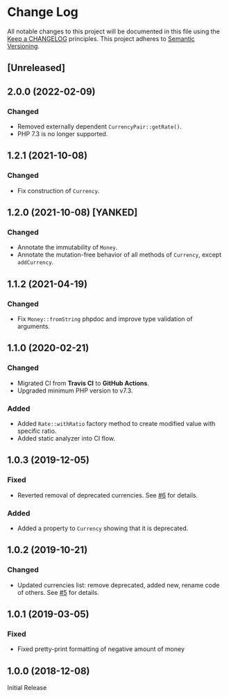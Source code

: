 # Change Log
All notable changes to this project will be documented in this file
using the [Keep a CHANGELOG](http://keepachangelog.com/) principles.
This project adheres to [Semantic Versioning](http://semver.org/).

<!--
Types of changes

Added - for new features.
Changed - for changes in existing functionality.
Deprecated - for soon-to-be removed features.
Removed - for now removed features.
Fixed - for any bug fixes.
Security - in case of vulnerabilities.
-->

## [Unreleased]

## 2.0.0 (2022-02-09)

### Changed

+ Removed externally dependent `CurrencyPair::getRate()`.
+ PHP 7.3 is no longer supported.

## 1.2.1 (2021-10-08)

### Changed

+ Fix construction of `Currency`.

## 1.2.0 (2021-10-08) [YANKED]

### Changed

+ Annotate the immutability of `Money`.
+ Annotate the mutation-free behavior of all methods of `Currency`, except `addCurrency`.

## 1.1.2 (2021-04-19)

### Changed

+ Fix `Money::fromString` phpdoc and improve type validation of arguments.

## 1.1.0 (2020-02-21)

### Changed

+ Migrated CI from **Travis CI** to **GitHub Actions**.
+ Upgraded minimum PHP version to v7.3.

### Added

+ Added `Rate::withRatio` factory method to create modified value with specific ratio.
+ Added static analyzer into CI flow.

## 1.0.3 (2019-12-05)

### Fixed

+ Reverted removal of deprecated currencies. See [#6](https://github.com/Rebilly/money/pull/6) for details.

### Added

+ Added a property to `Currency` showing that it is deprecated. 

## 1.0.2 (2019-10-21)

### Changed

+ Updated currencies list: remove deprecated, added new, rename code of others. See [#5](https://github.com/Rebilly/money/pull/5) for details.

## 1.0.1 (2019-03-05)

### Fixed

+ Fixed pretty-print formatting of negative amount of money

## 1.0.0 (2018-12-08)

Initial Release
